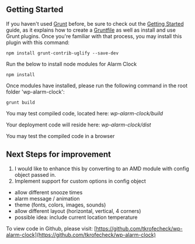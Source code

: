## Getting Started

If you haven't used [Grunt](http://gruntjs.com/) before, be sure to check out the [Getting Started](http://gruntjs.com/getting-started) guide, as it explains how to create a [Gruntfile](http://gruntjs.com/sample-gruntfile) as well as install and use Grunt plugins. Once you're familiar with that process, you may install this plugin with this command:

```shell
npm install grunt-contrib-uglify --save-dev
```

Run the below to install node modules for Alarm Clock

```shell
npm install
```

Once modules have installed, please run the following command in the root folder 'wp-alarm-clock':

```shell
grunt build
```

You may test compiled code, located here:
_wp-alarm-clock/build_

Your deployment code will reside here:
_wp-alarm-clock/dist_

You may test the compiled code in a browser


## Next Steps for improvement

1. I would like to enhance this by converting to an AMD module with config object passed in.
2. Implement support for custom options in config object
* allow different snooze times
* alarm message / animation
* theme (fonts, colors, images, sounds)
* allow different layout (horizontal, vertical, 4 corners)
* possible idea: include current location temperature

To view code in Github, please visit:
[https://github.com/tkrofecheck/wp-alarm-clock](https://github.com/tkrofecheck/wp-alarm-clock)